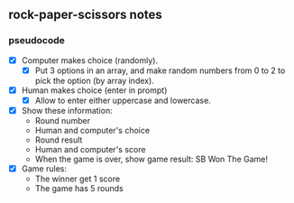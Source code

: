 ## rock-paper-scissors notes

### pseudocode

- [x] Computer makes choice (randomly).
  - [x] Put 3 options in an array, and make random numbers from 0 to 2 to pick the option (by array index).
- [x] Human makes choice (enter in prompt)
  - [x] Allow to enter either uppercase and lowercase.
- [x] Show these information:
  - Round number
  - Human and computer's choice
  - Round result
  - Human and computer's score
  - When the game is over, show game result: SB Won The Game!
- [x] Game rules:
  - The winner get 1 score
  - The game has 5 rounds